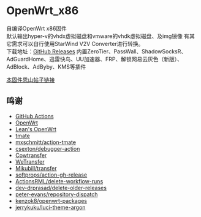 # OpenWrt_x86
自编译OpenWrt x86固件  
默认输出hyper-v的vhdx虚拟磁盘和vmware的vhdk虚拟磁盘、及img镜像 
有其它需求可以自行使用StarWind V2V Converter进行转换。  
下载地址：[GitHub Releases](https://github.com/jiajiaxd/openwrt_x86/releases)
内置ZeroTier、PassWall、ShadowSocksR、AdGuardHome、迅雷快鸟、UU加速器、FRP、解锁网易云灰色（新版）、AdBlock、AdByby、KMS等插件  

[本固件恩山帖子链接](https://www.right.com.cn/forum/thread-5430278-1-1.html)  

## 鸣谢
- [GitHub Actions](https://github.com/features/actions)
- [OpenWrt](https://github.com/openwrt/openwrt)
- [Lean's OpenWrt](https://github.com/coolsnowwolf/lede)
- [tmate](https://github.com/tmate-io/tmate)
- [mxschmitt/action-tmate](https://github.com/mxschmitt/action-tmate)
- [csexton/debugger-action](https://github.com/csexton/debugger-action)
- [Cowtransfer](https://cowtransfer.com)
- [WeTransfer](https://wetransfer.com/)
- [Mikubill/transfer](https://github.com/Mikubill/transfer)
- [softprops/action-gh-release](https://github.com/softprops/action-gh-release)
- [ActionsRML/delete-workflow-runs](https://github.com/ActionsRML/delete-workflow-runs)
- [dev-drprasad/delete-older-releases](https://github.com/dev-drprasad/delete-older-releases)
- [peter-evans/repository-dispatch](https://github.com/peter-evans/repository-dispatch)
- [kenzok8/openwrt-packages](https://github.com/kenzok8/openwrt-packages)
- [jerrykuku/luci-theme-argon](https://github.com/jerrykuku/luci-theme-argon)
